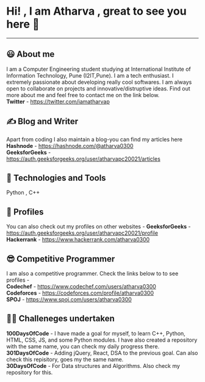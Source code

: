 # **Hi! , I am Atharva , great to see you here 👋**
-------------------------------------------------------------
## 😃 **About me**
I am a Computer Engineering student studying at International Institute of Information Technology, Pune (I2IT,Pune). I am a tech enthusiast. I extremely passionate about developing really cool softwares. I am always open to collaborate on projects and innovative/distruptive ideas. Find out more about me and feel free to contact me on the link below. <br/>
**Twitter** - https://twitter.com/iamatharvap

## ✍ Blog and Writer
Apart from coding I also maintain a blog-you can find my articles here <br/>
**Hashnode** - https://hashnode.com/@atharva0300 <br/>
**GeeksforGeeks** - https://auth.geeksforgeeks.org/user/atharvapc20021/articles

## :wrench: **Technologies and Tools** 
Python , C++

## 🌟 Profiles 
You can also check out my profiles on other websites -
**GeeksforGeeks** - https://auth.geeksforgeeks.org/user/atharvapc20021/profile <br/>
**Hackerrank** - https://www.hackerrank.com/atharva0300

## 😎 Competitive Programmer
I am also a competitive programmer. Check the links below to to see profiles -<br/> 
**Codechef** - https://www.codechef.com/users/atharva0300 <br/>
**Codeforces** - https://codeforces.com/profile/atharva0300 <br/>
**SPOJ** - https://www.spoj.com/users/atharva0300

## 🤜🤛 Challeneges undertaken
**100DaysOfCode** - I have made a goal for myself, to learn C++, Python, HTML, CSS, JS, and some Python modules. I have also created a repository with the same name, you can check my daily progress there. <br/>
**301DaysOfCode** - Adding jQuery, React, DSA to the previous goal. Can also check this repisitory, goes my the same name. <br/>
**30DaysOfCode** - For Data structures and Algorithms. Also check my repository for this. <br/>



